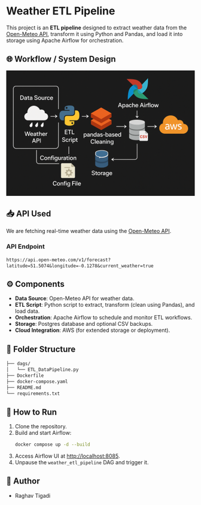 # Weather ETL Pipeline

This project is an **ETL pipeline** designed to extract weather data from the [Open-Meteo API](https://open-meteo.com/), transform it using Python and Pandas, and load it into storage using Apache Airflow for orchestration.


## 🌐 Workflow / System Design

![System Design Diagram](System_Design.png)

## 📥 API Used
We are fetching real-time weather data using the [Open-Meteo API](https://api.open-meteo.com/v1/forecast).

### API Endpoint
```
https://api.open-meteo.com/v1/forecast?latitude=51.5074&longitude=-0.1278&current_weather=true
```




## ⚙️ Components
- **Data Source**: Open-Meteo API for weather data.
- **ETL Script**: Python script to extract, transform (clean using Pandas), and load data.
- **Orchestration**: Apache Airflow to schedule and monitor ETL workflows.
- **Storage**: Postgres database and optional CSV backups.
- **Cloud Integration**: AWS (for extended storage or deployment).


## 📂 Folder Structure
```
├── dags/
│   └── ETL_DataPipeline.py
├── Dockerfile
├── docker-compose.yaml
├── README.md
└── requirements.txt
```


## 🚀 How to Run
1. Clone the repository.
2. Build and start Airflow:
   ```bash
   docker compose up -d --build
   ```
3. Access Airflow UI at [http://localhost:8085](http://localhost:).
4. Unpause the `weather_etl_pipeline` DAG and trigger it.


## 📝 Author
- Raghav Tigadi

